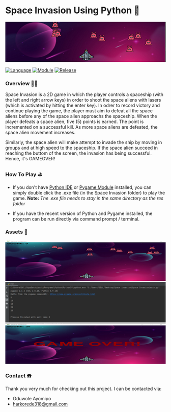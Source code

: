 # Space Invasion Using Python 👾

<img src="https://github.com/oduwole-ayomipo/Space-Invasion-Game-Using-Python/blob/main/Assets/HeaderImg.png"/>

[![Language](https://img.shields.io/badge/language-python-blue.svg?style=flat)](https://www.python.org)
[![Module](https://img.shields.io/badge/module-pygame-brightgreen.svg?style=flat)](http://www.pygame.org/news.html)
[![Release](https://img.shields.io/badge/release-v1.0-orange.svg?style=flat)](http://www.leejamesrobinson.com/space-invaders.html)

### Overview 👨‍🏫
Space Invasion is a 2D game in which the player controls a spaceship (with the left and right arrow keys) in order to shoot the space aliens with lasers (which is activated by hitting the enter key). In odrer to record victory and continue playing the game, the player must aim to defeat all the space aliens before any of the space alien approachs the spaceship. When the player defeats a space alien, five (5) points is earned. The point is incremented on a successful kill. As more space aliens are defeated, the space alien movement increases.

Similarly, the space alien will make attempt to invade the ship by moving in groups and at high speed to the spaceship. If the space alien succeed in reaching the buttom of the screen, the invasion has being successful. Hence, it's GAMEOVER!


### How To Play ⛳
- If you don't have [Python IDE](https://www.python.org/downloads/) or [Pygame Module](http://www.pygame.org/download.shtml) installed, you can simply double click the .exe file (in the Space Invasion folder) to play the game.
  **Note:** _The .exe file needs to stay in the same directory as the res folder_

- If you have the recent version of Python and Pygame installed, the program can be run directly via command prompt / terminal.

### Assets 🧰
<img src="https://github.com/oduwole-ayomipo/Space-Invasion-Game-Using-Python/blob/main/Assets/home.png"/>
<img src="https://github.com/oduwole-ayomipo/Space-Invasion-Game-Using-Python/blob/main/Assets/terminal.png"/>
<img src="https://github.com/oduwole-ayomipo/Space-Invasion-Game-Using-Python/blob/main/Assets/gameover.png"/>

### Contact ☎️
Thank you very much for checking out this project. I can be contacted via:
- Oduwole Ayomipo
- harkorede318@gmail.com

